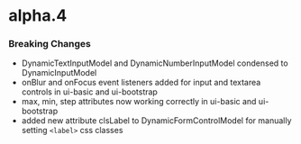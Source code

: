 # alpha.4

### **Breaking Changes**

* DynamicTextInputModel and DynamicNumberInputModel condensed to DynamicInputModel
* onBlur and onFocus event listeners added for input and textarea controls in ui-basic and ui-bootstrap
* max, min, step attributes now working correctly in ui-basic and ui-bootstrap
* added new attribute clsLabel to DynamicFormControlModel for manually setting `<label>` css classes